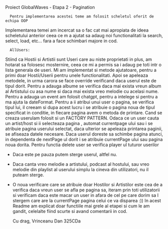 Proiect GlobalWaves - Etapa 2 - Pagination

      Pentru implementarea acestei teme am folosit scheletul oferit de echipa OOP
   Implementarea temei am incercat sa o fac cat mai apropiata de ideea scheletului
   anterior  ceea ce m a ajutat sa adaug noi functionalitati
   la search, select, load, etc... fara a face schimbari majore in cod.

      AllUsers:
   Stiind ca Hostii si Artistii sunt Useri care au niste
   proprietati in plus, am hotarat sa folosesc mosternire,
   ceea ce mi a permis sa i adaug pe toti intr o lista generala de useri.
   Mi am implementat si metode ajutatoare, pentru a primi doar
   Hostii/Userii pentru unele functionalitati.
   Apoi se apeleaza metodele, in urma carora 
   se face override verificand daca userul este de tipul dorit.
   Pentru a adauga albume se verifica daca mai exista vreun album al Artistului 
   cu asa nume si daca
   mai exista vreo melodie cu acelasi nume.
   Pentru a adauga un event am folosit chatgpt,
   pentru a intelege si pentru a ma ajuta la dateFormat.
   Pentru a ii atribui unui user o pagina, se verifica tipul lui,
   il creeam si dupa acest lucru i se atribuie o pagina noua
   de tipul specificat in conditie, in fiecare pagina avem o metoda de printare.
   Cand se creaza userulam folosit si un FACTORY PATTERN.
   Odaca ce un user cauta un artist/host si ii selecteaza pagina
   , automat currentpage ului sau i se atribuie pagina userului selectat,
   daca ulterior se apeleaza printarea paginii,
   se afiseaza datele necesare. Daca userul doreste sa schimbe pagina atunci,
   in dependenta de nextPage ul dorit i se atribuie currentPage
    ului sau pagina noua dorita.
   Pentru functia delete user se verifica player ul tuturor userilor
   -  Daca este pe pauza putem sterge userul, altfel nu.
   -  Daca canta vreo melodie a artistului, podcast al hostului, sau vreo melodie
   din playlist al userului simplu la cineva din utilizatori, nu il puteam sterge.
   -  O noua verificare care se atribuie doar Hostilor si Artistilor
   este cea de a verifica
   daca vreun user se afla pe pagina sa, iteram prin toti utilizatorii si verificam
   daca este macar un user in afara de cel pe care dorim sa l stergem
   care are la currentPage pagina celui ce va disparea :))
   In acest Readme am explicat doar functiile mai grele al etapei
   si cum le am gandit, celelalte fiind scurte si avand comentarii in cod.

      Cu drag, Vrinceanu Dan 325CDa